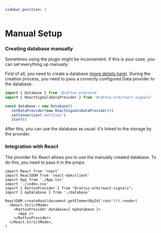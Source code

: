 ```yaml
---
sidebar_position: 3
---
```


# Manual Setup
### Creating database manually
Sometimes using the plugin might be inconvenient. If this is your case, you can set everything up manually.

First of all, you need to create a database [(more details here)](/docs/docs-core/database).
During the creation process, you need to pass a correctly configured Data provider to the database:

```typescript
import { Database } from '@rattus-orm/core'
import { ReactSignalsDataProvider } from '@rattus-orm/react-signals'

const database = new Database()
  .setDataProvider(new ReactSignalsDataProvider())
  .setConnection('entities')
  .start()
```

After this, you can use the database as usual: it's linked to the storage
by the provider.

### Integration with React
The provider for React allows you to use the
manually created database. To do this, you need
to pass it in the props:

```tsx title="main.tsx"
import React from 'react'
import ReactDOM from 'react-dom/client'
import App from './App.tsx'
import './index.css'
import { RattusProvider } from "@rattus-orm/react-signals";
import { myDatabase } from './database'

ReactDOM.createRoot(document.getElementById('root')!).render(
  <React.StrictMode>
    <RattusProvider database={ myDatabase }>
      <App />
    </RattusProvider>
  </React.StrictMode>,
)
```
